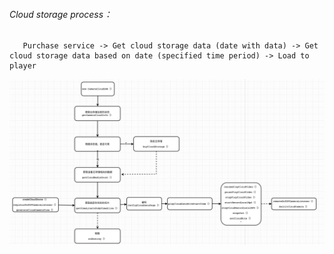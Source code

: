 ###### Cloud storage process： 
       Purchase service -> Get cloud storage data (date with data) -> Get cloud storage data based on date (specified time period) -> Load to player

![](./images/cloud_storage_process.png)